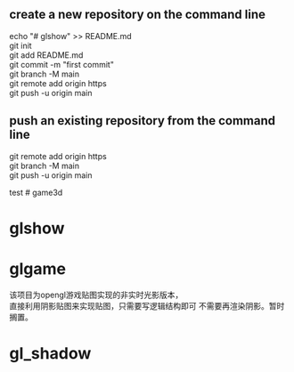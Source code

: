 ## create a new repository on the command line
echo "# glshow" >> README.md  
git init  
git add README.md  
git commit -m "first commit"  
git branch -M main  
git remote add origin https  
git push -u origin main  

## push an existing repository from the command line
git remote add origin https  
git branch -M main  
git push -u origin main  

test  # game3d
# glshow
# glgame

该项目为opengl游戏贴图实现的非实时光影版本，  
直接利用阴影贴图来实现贴图，只需要写逻辑结构即可
不需要再渲染阴影。暂时搁置。
# gl_shadow

